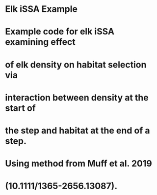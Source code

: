 # Elk iSSA Example

# Example code for elk iSSA examining effect
# of elk density on habitat selection via
# interaction between density at the start of
# the step and habitat at the end of a step.
# Using method from Muff et al. 2019 
# (10.1111/1365-2656.13087).
